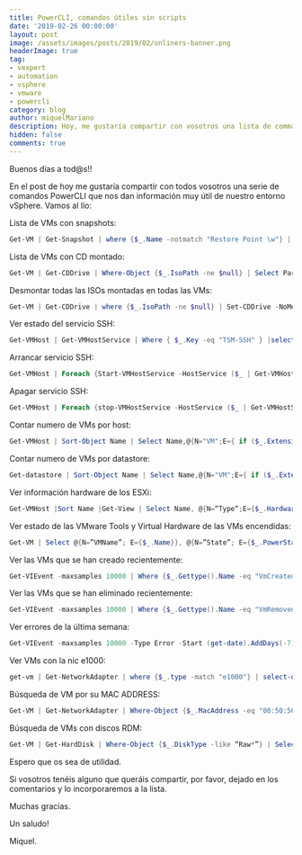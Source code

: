 ```yaml
---
title: PowerCLI, comandos útiles sin scripts
date: '2019-02-26 00:00:00'
layout: post
image: /assets/images/posts/2019/02/onliners-banner.png
headerImage: true
tag:
- vexpert
- automation
- vsphere
- vmware
- powercli
category: blog
author: miquelMariano
description: Hoy, me gustaría compartir con vosotros una lista de commandos que podemos ejecutar sin necesidad de crear ningún script y que nos dan información muy valiosa de nuestro entorno vsphere
hidden: false
comments: true
---
```


Buenos días a tod@s!!

En el post de hoy me gustaría compartir con todos vosotros una serie de comandos PowerCLI que nos dan información muy útil de nuestro entorno vSphere. Vamos al lío:

Lista de VMs con snapshots:

```powershell
Get-VM | Get-Snapshot | where {$_.Name -notmatch "Restore Point \w"} | Select VM,Name,Description,@{Label="Size";Expression={"{0:N2} GB" -f ($_.SizeGB)}},Created | FT -Autosize
```

Lista de VMs con CD montado:

```powershell
Get-VM | Get-CDDrive | Where-Object {$_.IsoPath -ne $null} | Select Parent,IsoPath 
```

Desmontar todas las ISOs montadas en todas las VMs:

```powershell
Get-VM | Get-CDDrive | where {$_.IsoPath -ne $null} | Set-CDDrive -NoMedia -Confirm:$False
```

Ver estado del servicio SSH:

```powershell
Get-VMHost | Get-VMHostService | Where { $_.Key -eq "TSM-SSH" } |select VMHost, Label, Running
```

Arrancar servicio SSH:

```powershell
Get-VMHost | Foreach {Start-VMHostService -HostService ($_ | Get-VMHostService | Where { $_.Key -eq "TSM-SSH"} )}
```

Apagar servicio SSH:

```powershell
Get-VMHost | Foreach {stop-VMHostService -HostService ($_ | Get-VMHostService | Where { $_.Key -eq "TSM-SSH"} )}
```

Contar numero de VMs por host:

```powershell
Get-VMHost | Sort-Object Name | Select Name,@{N="VM";E={ if ($_.ExtensionData.Vm -ne $null) { $_.ExtensionData.Vm.Count } else {0}}}
```

Contar numero de VMs por datastore:

```powershell
Get-datastore | Sort-Object Name | Select Name,@{N="VM";E={ if ($_.ExtensionData.Vm -ne $null) { $_.ExtensionData.Vm.Count } else {0}}}
```

Ver información hardware de los ESXi:

```powershell
Get-VMHost |Sort Name |Get-View | Select Name, @{N=“Type“;E={$_.Hardware.SystemInfo.Vendor+ “ “ + $_.Hardware.SystemInfo.Model}}, @{N=“CPU“;E={“PROC:“ + $_.Hardware.CpuInfo.NumCpuPackages + “CORES:“ + $_.Hardware.CpuInfo.NumCpuCores + “ MHZ: “ +[math]::round($_.Hardware.CpuInfo.Hz / 1000000, 0)}}, @{N=“MEM“;E={“” + [math]::round($_.Hardware.MemorySize / 1GB, 0) + “GB“}} | FT -autosize
```

Ver estado de las VMware Tools y Virtual Hardware de las VMs encendidas:

```powershell
Get-VM | Select @{N=”VMName”; E={$_.Name}}, @{N=”State”; E={$_.PowerState}},  @{N=”HardwareVersion”; E={$_.Extensiondata.Config.Version}}, @{N=”ToolsVersion”; E={$_.Extensiondata.Config.Tools.ToolsVersion}}, @{N=”ToolsStatus”; E={$_.Extensiondata.Summary.Guest.ToolsStatus}}, @{N=”ToolsVersionStatus”; E={$_.Extensiondata.Summary.Guest.ToolsVersionStatus}}, @{N=”ToolsRunningStatus”; E={$_.Extensiondata.Summary.Guest.ToolsRunningStatus}} | where state -notmatch poweredoff | FT
```

Ver las VMs que se han creado recientemente:

```powershell
Get-VIEvent -maxsamples 10000 | Where {$_.Gettype().Name -eq "VmCreatedEvent"} | Select createdTime, UserName, FullFormattedMessage
```

Ver las VMs que se han eliminado recientemente:

```powershell
Get-VIEvent -maxsamples 10000 | Where {$_.Gettype().Name -eq "VmRemovedEvent"} | Select createdTime, UserName, FullFormattedMessage
```

Ver errores de la última semana:

```powershell
Get-VIEvent -maxsamples 10000 -Type Error -Start (get-date).AddDays(-7) | Select createdTime, fullFormattedMessage
```

Ver VMs con la nic e1000:

```powershell
get-vm | Get-NetworkAdapter | where {$_.type -match "e1000"} | select-object parent,networkname,name,type
```

Búsqueda de VM por su MAC ADDRESS:

```powershell
Get-VM | Get-NetworkAdapter | Where-Object {$_.MacAddress -eq "00:50:56:ba:ca:5b"} | FL
```

Búsqueda de VMs con discos RDM:

```powershell
Get-VM | Get-HardDisk | Where-Object {$_.DiskType -like “Raw*”} | Select @{N=”VMName”;E={$_.Parent}},Name,DiskType,@{N=”LUN_ID”;E={$_.ScsiCanonicalName}},@{N=”VML_ID”;E={$_.DeviceName}},Filename,CapacityGB
```



Espero que os sea de utilidad.

Si vosotros tenéis alguno que queráis compartir, por favor, dejado en los comentarios y lo incorporaremos a la lista.

Muchas gracias.

Un saludo!

Miquel.


